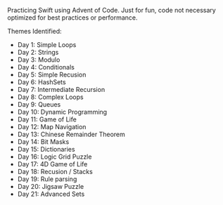 Practicing Swift using Advent of Code.  Just for fun, code not necessary optimized for best practices or performance.

Themes Identified:
* Day 1: Simple Loops
* Day 2: Strings
* Day 3: Modulo
* Day 4: Conditionals
* Day 5: Simple Recusion
* Day 6: HashSets
* Day 7: Intermediate Recursion
* Day 8: Complex Loops
* Day 9: Queues
* Day 10: Dynamic Programming
* Day 11: Game of Life
* Day 12: Map Navigation
* Day 13: Chinese Remainder Theorem
* Day 14: Bit Masks
* Day 15: Dictionaries
* Day 16: Logic Grid Puzzle
* Day 17: 4D Game of Life
* Day 18: Recusion / Stacks
* Day 19: Rule parsing
* Day 20: Jigsaw Puzzle
* Day 21: Advanced Sets
